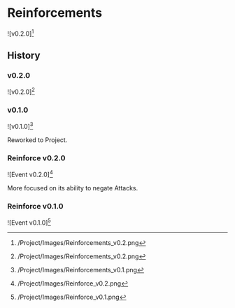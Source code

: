 # Reinforcements

![v0.2.0][^v0.2.0]

## History

### v0.2.0

![v0.2.0][^v0.2.0]

### v0.1.0

![v0.1.0][^v0.1.0]

Reworked to Project.

### Reinforce v0.2.0

![Event v0.2.0][^Event v0.2.0]

More focused on its ability to negate Attacks.

### Reinforce v0.1.0

![Event v0.1.0][^Event v0.1.0]

[^Event v0.1.0]: /Project/Images/Reinforce_v0.1.png
[^Event v0.2.0]: /Project/Images/Reinforce_v0.2.png

[^v0.1.0]: /Project/Images/Reinforcements_v0.1.png
[^v0.2.0]: /Project/Images/Reinforcements_v0.2.png